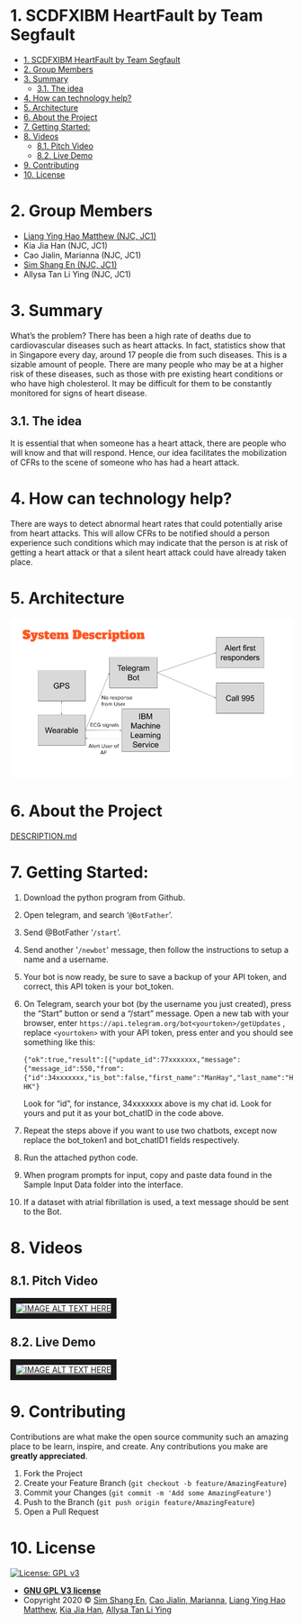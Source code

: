 # 1. SCDFXIBM HeartFault by Team Segfault

- [1. SCDFXIBM HeartFault by Team Segfault](#1-scdfxibm-heartfault-by-team-segfault)
- [2. Group Members](#2-group-members)
- [3. Summary](#3-summary)
  - [3.1. The idea](#31-the-idea)
- [4. How can technology help?](#4-how-can-technology-help)
- [5. Architecture](#5-architecture)
- [6. About the Project](#6-about-the-project)
- [7. Getting Started:](#7-getting-started)
- [8. Videos](#8-videos)
  - [8.1. Pitch Video](#81-pitch-video)
  - [8.2. Live Demo](#82-live-demo)
- [9. Contributing](#9-contributing)
- [10. License](#10-license)

# 2. Group Members
- [Liang Ying Hao Matthew (NJC, JC1)](https://github.com/MattLiangYH/)
- Kia Jia Han (NJC, JC1)
- Cao Jialin, Marianna  (NJC, JC1)
- [Sim Shang En (NJC, JC1)](https://github.com/12458)
- Allysa Tan Li Ying (NJC, JC1)

# 3. Summary
What’s the problem?
There has been a high rate of deaths due to cardiovascular diseases such as heart attacks. In fact, statistics show that in Singapore every day, around 17 people die from such diseases. This is a sizable amount of people. There are many people who may be at a higher risk of these diseases, such as those with pre existing heart conditions or who have high cholesterol. It may be difficult for them to be constantly monitored for signs of heart disease.
## 3.1. The idea
It is essential that when someone has a heart attack, there are people who will know and that will respond. Hence, our idea facilitates the mobilization of CFRs to the scene of someone who has had a heart attack.

# 4. How can technology help?
There are ways to detect abnormal heart rates that could potentially arise from heart attacks. This will allow CFRs to be notified should a person experience such conditions which may indicate that the person is at risk of getting a heart attack or that a silent heart attack could have already taken place.

# 5. Architecture
![Architecture](/assets/architecture.png "Architecture")

# 6. About the Project
[DESCRIPTION.md](/DESCRIPTION.md)

# 7. Getting Started:

1. Download the python program from Github.
2. Open telegram, and search ‘`@BotFather`’.
3. Send @BotFather ‘`/start`’.
4. Send another '`/newbot`' message, then follow the instructions to setup a name and a username.
5. Your bot is now ready, be sure to save a backup of your API token, and correct, this API token is your bot_token.
6. On Telegram, search your bot (by the username you just created), press the “Start” button or send a “/start” message.
   Open a new tab with your browser, enter `https://api.telegram.org/bot<yourtoken>/getUpdates` , replace `<yourtoken>` with your API token, press enter and you should see something like this: 
   ```
   {"ok":true,"result":[{"update_id":77xxxxxxx,"message":{"message_id":550,"from":{"id":34xxxxxxx,"is_bot":false,"first_name":"ManHay","last_name":"Hong","username":"manhay212","language_code":"en-HK"}
   ```
   Look for “id”, for instance, 34xxxxxxx above is my chat id. Look for yours and put it as your bot_chatID in the code above.

7. Repeat the steps above if you want to use two chatbots, except now replace the bot_token1 and bot_chatID1 fields respectively.
8. Run the attached python code.
9. When program prompts for input, copy and paste data found in the Sample Input Data folder into the interface. 
10. If a dataset with atrial fibrillation is used, a text message should be sent to the Bot.

# 8. Videos
## 8.1. Pitch Video
<a href="http://www.youtube.com/watch?feature=player_embedded&v=YOUTUBE_VIDEO_ID_HERE
" target="_blank"><img src="http://img.youtube.com/vi/YOUTUBE_VIDEO_ID_HERE/0.jpg" 
alt="IMAGE ALT TEXT HERE" width="240" height="180" border="10" /></a>
## 8.2. Live Demo
<a href="http://www.youtube.com/watch?feature=player_embedded&v=YOUTUBE_VIDEO_ID_HERE
" target="_blank"><img src="http://img.youtube.com/vi/YOUTUBE_VIDEO_ID_HERE/0.jpg" 
alt="IMAGE ALT TEXT HERE" width="240" height="180" border="10" /></a>

# 9. Contributing

Contributions are what make the open source community such an amazing place to be learn, inspire, and create. Any contributions you make are **greatly appreciated**.

1. Fork the Project
2. Create your Feature Branch (`git checkout -b feature/AmazingFeature`)
3. Commit your Changes (`git commit -m 'Add some AmazingFeature'`)
4. Push to the Branch (`git push origin feature/AmazingFeature`)
5. Open a Pull Request

# 10. License

[![License: GPL v3](https://img.shields.io/badge/License-GPLv3-blue.svg)](https://www.gnu.org/licenses/gpl-3.0)
- **[GNU GPL V3 license](https://www.gnu.org/licenses/gpl-3.0.en.html)**
- Copyright 2020 © [Sim Shang En](https://github.com/12458), [Cao Jialin, Marianna](https://github.com/mariannacao), [Liang Ying Hao Matthew](https://github.com/12458), [Kia Jia Han](https://github.com/12458), [Allysa Tan Li Ying](https://github.com/12458) 
